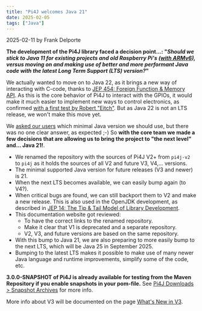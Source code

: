 ```yaml
---
title: "Pi4J welcomes Java 21"
date: 2025-02-05
tags: ["Java"]
---
```


2025-02-11 by Frank Delporte

**The development of the Pi4J library faced a decision point...: "_Should we stick to Java 11 for existing projects and old Raspberry Pi's ([with ARMv6](/documentation/java-for-arm/)), versus moving on and making use of better and more performant Java code with the latest Long Term Support (LTS) version?_"**

We actually wanted to move on to Java 22, as it brings a new way of interacting with C-code, thanks to [JEP 454: Foreign Function & Memory API](https://openjdk.org/jeps/454). As this is the core behavior of Pi4J to interact with the GPIOs, it would make it much easier to implement new ways to control electronics, as confirmed [with a first test by Robert "Eitch"](https://github.com/eitch/pi4j-test/blob/develop/src/main/java/ch/eitchnet/pi4j/test/LibGPIODController.java). But as Java 22 is not an LTS release, we won't make this move yet.

We [asked our users](https://github.com/Pi4J/pi4j/discussions/409) which minimal Java version we should use, but there was no one clear answer, as expected ;-) So **with the core team we made a few decisions that are allowing us to bring the project to "the next level" and... Java 21!**.

* We renamed the repository with the sources of Pi4J V2+ from `pi4j-v2` to `pi4j` as it holds the sources of all V2 and future V3, V4,... versions.
* The minimal supported Java version for future releases (V3 and newer) is 21.
* When the next LTS becomes available, we can easily bump again (to V4?).
* When critical bugs are found, we can still backport them to V2 and make a new release. This is also used in the OpenJDK development, as described in [JEP 14: The Tip & Tail Model of Library Development](https://openjdk.org/jeps/14).
* This documentation website got reviewed:
  * To have the correct links to the renamed repository.
  * Make it clear that V1 is deprecated and a separate repository.
  * V2, V3, and future versions are based on the same repository.
* With this bump to Java 21, we are also preparing to more easily bump to the next LTS, which will be Java 25 in September 2025. 
* Bumping to the latest LTS makes it possible to make use of many newer Java language and runtime improvements, simplify some of the code, etc.

**3.0.0-SNAPSHOT of Pi4J is already available for testing from the Maven Repository if you enable snapshots in your pom-file.** See [Pi4J Downloads > Snapshot Archives](https://www.pi4j.com/download/) for more info.

More info about V3 will be documented on the page [What's New in V3](/about/info-v3/).



